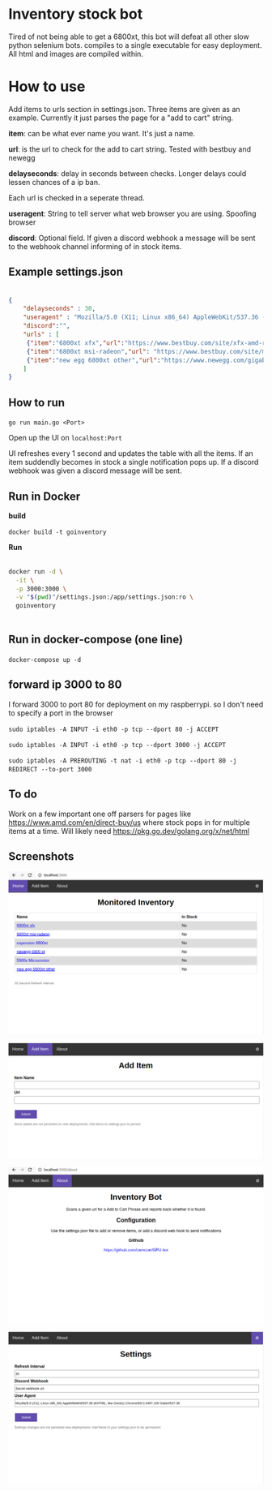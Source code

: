 # Inventory stock bot

Tired of not being able to get a 6800xt, this bot will defeat all other slow python selenium bots.
compiles to a single executable for easy deployment. All html and images are compiled within.  

# How to use
Add items to urls section in settings.json. Three items are given as an example. Currently it just parses the page for a "add to cart" string.

**item**: can be what ever name you want. It's just a name.

**url**: is the url to check for the add to cart string. Tested with bestbuy and newegg

**delayseconds**: delay in seconds between checks. Longer delays could lessen chances of a ip ban.

Each url is checked in a seperate thread.

**useragent**: String to tell server what web browser you are using. Spoofing browser

**discord**: Optional field. If given a discord webhook a message will be sent to the webhook channel informing of in stock items.

## Example settings.json

```json

{
    "delayseconds" : 30,
    "useragent" : "Mozilla/5.0 (X11; Linux x86_64) AppleWebKit/537.36 (KHTML, like Gecko) Chrome/69.0.3497.100 Safari/537.36",
    "discord":"",
    "urls" : [
     {"item":"6800xt xfx","url":"https://www.bestbuy.com/site/xfx-amd-radeon-rx-6800xt-16gb-gddr6-pci-express-4-0-gaming-graphics-card-black/6441226.p?skuId=6441226"},
     {"item":"6800xt msi-radeon","url": "https://www.bestbuy.com/site/msi-radeon-rx-6800-xt-16g-16gb-gddr6-pci-express-4-0-graphics-card-black-black/6440913.p?skuId=6440913"},
     {"item":"new egg 6800xt other","url":"https://www.newegg.com/gigabyte-radeon-rx-6800-xt-gv-r68xt-16gc-b/p/N82E16814932373?"}
    ]
}

```

## How to run

`go run main.go <Port>`

Open up the UI on `localhost:Port`

UI refreshes every 1 second and updates the table with all the items. If an item suddendly becomes in stock a single notification pops up. If a discord webhook was given a discord message will be sent.


## Run in Docker


**build**

`docker build -t goinventory`

**Run**

```bash

docker run -d \
  -it \
  -p 3000:3000 \
  -v "$(pwd)"/settings.json:/app/settings.json:ro \
  goinventory
  
```

## Run in docker-compose (one line)

`docker-compose up -d`


## forward ip 3000 to 80 

I forward 3000 to port 80 for deployment on my raspberrypi. so I don't need to specify a port in the browser

`sudo iptables -A INPUT -i eth0 -p tcp --dport 80 -j ACCEPT`

`sudo iptables -A INPUT -i eth0 -p tcp --dport 3000 -j ACCEPT`

`sudo iptables -A PREROUTING -t nat -i eth0 -p tcp --dport 80 -j REDIRECT --to-port 3000`


## To do

Work on a few important one off parsers for pages like https://www.amd.com/en/direct-buy/us where stock pops in for multiple items at a time. 
Will likely need https://pkg.go.dev/golang.org/x/net/html


## Screenshots

![screenshot1](screenshots/screenshot1.png?raw=true "screenshot1")

![screenshot2](screenshots/screenshot2.png?raw=true "screenshot2")

![screenshot3](screenshots/screenshot3.png?raw=true "screenshot3")

![screenshot4](screenshots/screenshot4.png?raw=true "screenshot4")


